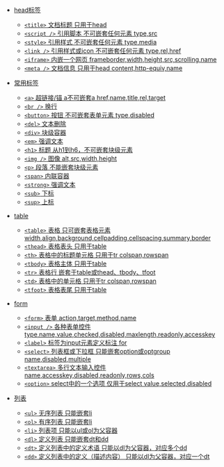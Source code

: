 <h1><a href="#" title="yep-ui html常用标签"></h1>

- head标签
	- ``<title>``	文档标题	只用于head	 
	- `<script />`	引用脚本	不可嵌套任何元素	type,src
	- `<style>`	引用样式	不可嵌套任何元素	type,media
	- `<link />`	引用样式或icon	不可嵌套任何元素	type,rel,href
	- `<iframe>`	内嵌一个网页	 	frameborder,width,height,src,scrolling,name
	- `<meta />`	文档信息	只用于head	content,http-equiv,name

- 常用标签 
	- `<a>`	超链接/锚	a不可嵌套a	href,name,title,rel,target
	- `<br />`	换行	 	 
	- `<button>`	按钮	不可嵌套表单元素	type,disabled
	- `<del>`	文本删除	 	 
	- `<div>`	块级容器	 	 
	- `<em>`	强调文本	 	 
	- `<h1>`	标题	从h1到h6，不可嵌套块级元素	 
	- `<img />`	图像	 	alt,src,width,height
	- `<p>`	段落	不能嵌套块级元素	 
	- `<span>`	内联容器	 	 
	- `<strong>`	强调文本	 	 
	- `<sub>`	下标	 	 
	- `<sup>`	上标	 

- table	 
	- `<table>`	表格	只可嵌套表格元素	width,align,background,cellpadding,cellspacing,summary,border
	- `<thead>`	表格表头	只用于table
	- `<th>`	表格中的标题单元格	只用于tr	colspan,rowspan
	- `<tbody>` 表格主体	只用于table	 
	- `<tr>`	表格行	嵌套于table或thead、tbody、tfoot	
	- `<td>`	表格中的单元格	只用于tr	colspan,rowspan
	- `<tfoot>`	表格表尾	只用于table	 

- form
	- `<form>`	表单	 	action,target,method,name
	- `<input />`	各种表单控件	 	type,name,value,checked,disabled,maxlength,readonly,accesskey
	- `<label>`	标签为input元素定义标注	 	for
	- `<select>`	列表框或下拉框	只能嵌套option或optgroup	name,disabled,multiple
	- `<textarea>` 多行文本输入控件	 	name,accesskey,disabled,readonly,rows,cols
	- `<option>`	select中的一个选项	仅用于select	value,selected,disabled

- 列表
	- `<ul>`	无序列表	只能嵌套li	 
	- `<ol>`	有序列表	只能嵌套li	 
	- `<li>`	列表项	只能以ul或ol为父容器	 
	- `<dl>`	定义列表	只能嵌套dt和dd	 
	- `<dt>`	定义列表中的定义术语	只能以dl为父容器，对应多个dd		
	- `<dd>`	定义列表中的定义（描述内容）	只能以dl为父容器，对应一个dt
